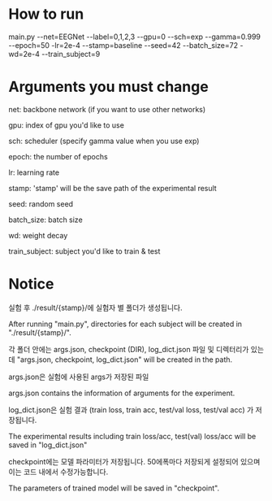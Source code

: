 # How to run

main.py --net=EEGNet --label=0,1,2,3 --gpu=0 --sch=exp --gamma=0.999 --epoch=50 -lr=2e-4 --stamp=baseline --seed=42 --batch_size=72 -wd=2e-4 --train_subject=9


# Arguments you must change
net: backbone network (if you want to use other networks)

gpu: index of gpu you'd like to use

sch: scheduler (specify gamma value when you use exp)

epoch: the number of epochs

lr: learning rate

stamp: 'stamp' will be the save path of the experimental result

seed: random seed

batch_size: batch size

wd: weight decay

train_subject: subject you'd like to train & test


# Notice

실험 후 ./result/{stamp}/에 실험자 별 폴더가 생성됩니다.

After running "main.py", directories for each subject will be created in "./result/{stamp}/".

각 폴더 안에는 args.json, checkpoint (DIR), log_dict.json 파일 및 디렉터리가 있는데
"args.json, checkpoint, log_dict.json" will be created in the path.

args.json은 실험에 사용된 args가 저장된 파일

args.json contains the information of arguments for the experiment.

log_dict.json은 실험 결과 (train loss, train acc, test/val loss, test/val acc) 가 저장됩니다.

The experimental results including train loss/acc, test(val) loss/acc will be saved in "log_dict.json"

checkpoint에는 모델 파라미터가 저장됩니다. 50에폭마다 저장되게 설정되어 있으며 이는 코드 내에서 수정가능합니다. 

The parameters of trained model will be saved in "checkpoint". 